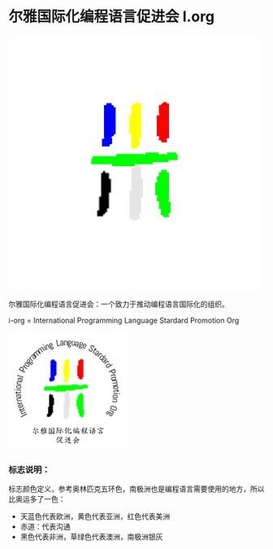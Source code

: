 尔雅国际化编程语言促进会 I.org
==================================

![i-org-logo](i-org.png)

尔雅国际化编程语言促进会：一个致力于推动编程语言国际化的组织。

i-org = International Programming Language Stardard Promotion Org

![i-org-logo](i-org-standard-n.png)



### 标志说明： ###

标志颜色定义，参考奥林匹克五环色，南极洲也是编程语言需要使用的地方，所以比奥运多了一色：
+ 天蓝色代表欧洲，黄色代表亚洲，红色代表美洲
+ 赤道：代表沟通
+ 黑色代表非洲，草绿色代表澳洲，南极洲银灰





